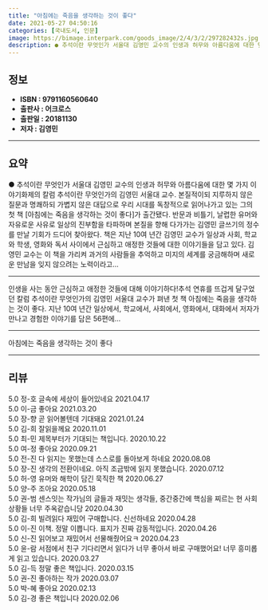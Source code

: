 ```yaml
---
title: "아침에는 죽음을 생각하는 것이 좋다"
date: 2021-05-27 04:50:16
categories: [국내도서, 인문]
image: https://bimage.interpark.com/goods_image/2/4/3/2/297282432s.jpg
description: ● 추석이란 무엇인가 서울대 김영민 교수의 인생과 허무와 아름다움에 대한 몇 가지 이야기화제의 칼럼 추석이란 무엇인가의 김영민 서울대 교수. 본질적이되 지루하지 않은 질문과 명쾌하되 가볍지 않은 대답으로 우리 시대를 독창적으로 읽어나가고 있는 그의 첫 책 [아침에는 죽음을 생각하는 것
---
```


## **정보**

- **ISBN : 9791160560640**
- **출판사 : 어크로스**
- **출판일 : 20181130**
- **저자 : 김영민**

------



## **요약**

●  추석이란 무엇인가 서울대 김영민 교수의 인생과 허무와 아름다움에 대한 몇 가지 이야기화제의 칼럼 추석이란 무엇인가의 김영민 서울대 교수. 본질적이되 지루하지 않은 질문과 명쾌하되 가볍지 않은 대답으로 우리 시대를 독창적으로 읽어나가고 있는 그의 첫 책 [아침에는 죽음을 생각하는 것이 좋다]가 출간됐다. 반문과 비틀기, 날렵한 유머와 자유로운 사유로 일상의 진부함을 타파하며 본질을 향해 다가가는 김영민 글쓰기의 정수를 만날 기회가 드디어 찾아왔다. 책은 지난 10여 년간 김영민 교수가 일상과 사회, 학교와 학생, 영화와 독서 사이에서 근심하고 애정한 것들에 대한 이야기들을 담고 있다. 김영민 교수는 이 책을 가리켜 과거의 사람들을 추억하고 미지의 세계를 궁금해하며 새로운 만남을 잊지 않으려는 노력이라고...

------

인생을 사는 동안 근심하고 애정한 것들에 대해 이야기하다!추석 연휴를 뜨겁게 달구었던 칼럼 추석이란 무엇인가의 김영민 서울대 교수가 펴낸 첫 책 아침에는 죽음을 생각하는 것이 좋다. 지난 10여 년간 일상에서, 학교에서, 사회에서, 영화에서, 대화에서 저자가 만나고 경험한 이야기를 담은 56편에... 

------


아침에는 죽음을 생각하는 것이 좋다 

------


## **리뷰** 

5.0 정-호 글속에 세상이 들어있네요 2021.04.17 <br/>5.0 이-금 좋아요  2021.03.20 <br/>5.0 장-향 곧 읽어볼텐데 기대돼요 2021.01.24 <br/>5.0 김-희 잘읽을께요 2020.11.01 <br/>5.0 최-민 제목부터가 기대되는 책입니다. 2020.10.22 <br/>5.0 여-정 좋아요 2020.09.21 <br/>5.0 전-진 다 읽지는 못했는데 스스로를 돌아보게 하네요 2020.08.08 <br/>5.0 장-진 생각의 전환이네요. 아직 조금밖에 읽지 못했습니다. 2020.07.12 <br/>5.0 허-영 유머와 해학이 담긴 묵직한 책 2020.06.27 <br/>5.0 양-주 조아요 2020.05.18 <br/>5.0 권-범 센스잇는 작가님의 글들과 재밋는 생각들, 중간중간에 핵심을 찌르는 현 사회 상황들 너무 주옥같습니당 2020.04.30 <br/>5.0 김-희 빌려읽다 재밌어 구매합니다. 신선하네요 2020.04.28 <br/>5.0 이-진 이책. 정말 이쁩니다. 표지가 진짜 감동적입니다. 2020.04.26 <br/>5.0 신-진 읽어보고 재밌어서 선물해줬어요ㅋ 2020.04.23 <br/>5.0 윤-람 서점에서 친구 기다리면서 읽다가 너무 좋아서 바로 구매했어요! 너무 흥미롭게 읽고 있습니다. 2020.03.27 <br/>5.0 김-득 정말 좋은 책입니다. 2020.03.15 <br/>5.0 권-진 좋아하는 작가 2020.03.07 <br/>5.0 박-혜 좋아요 2020.02.13 <br/>5.0 김-경 좋은 책입니다 2020.02.06 <br/>